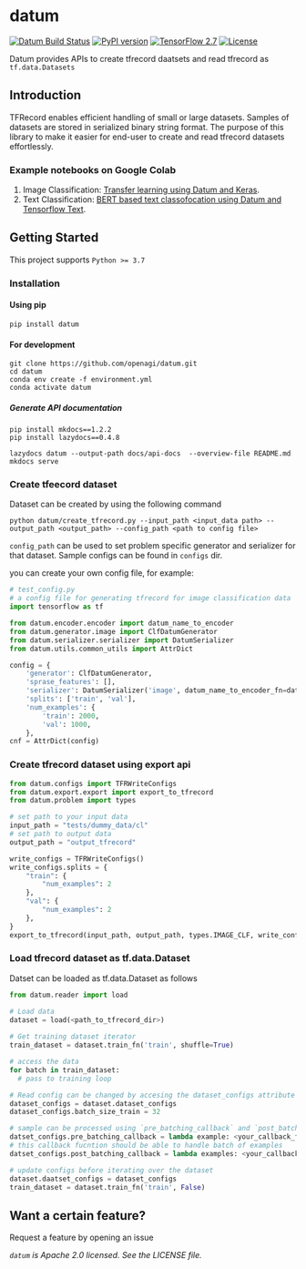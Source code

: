 # datum

<a href="https://github.com/openagi/datum/actions?query=workflow%3Adatum_py38"><img alt="Datum Build Status" src="https://github.com/openagi/datum/workflows/datum_py38/badge.svg"></a>
[![PyPI version](https://badge.fury.io/py/datum.svg)](https://badge.fury.io/py/datum)
[![TensorFlow 2.7](https://img.shields.io/badge/TensorFlow-2.7-FF6F00?logo=tensorflow)](https://github.com/tensorflow/tensorflow/releases/tag/v2.7.0)
[![License](https://img.shields.io/badge/License-Apache%202.0-blue.svg)](https://opensource.org/licenses/Apache-2.0)

Datum provides APIs to create tfrecord daatsets and read tfrecord as `tf.data.Datasets`

## Introduction

TFRecord enables efficient handling of small or large datasets. Samples of datasets are stored in serialized binary string format.
The purpose of this library to make it easier for end-user to create and read tfrecord datasets effortlessly.

### Example notebooks on Google Colab

1. Image Classification: [Transfer learning using Datum and Keras](https://colab.research.google.com/drive/1_r34J0MgdC7yCIVtH_EV0ne5q2y6EaH9?usp=sharing).
2. Text Classification: [BERT based text classofocation using Datum and Tensorflow Text](https://colab.research.google.com/drive/1D5U6NvioF-T8Nhvzzkuskw85Ki1yGR6K?usp=sharing).

## Getting Started

This project supports `Python >= 3.7`

### Installation

#### Using pip
```Shell
pip install datum
```

#### For development
```Shell
git clone https://github.com/openagi/datum.git
cd datum
conda env create -f environment.yml
conda activate datum
```

##### Generate API documentation
```Shell
pip install mkdocs==1.2.2
pip install lazydocs==0.4.8

lazydocs datum --output-path docs/api-docs  --overview-file README.md
mkdocs serve
```

### Create tfeecord dataset 
Dataset can be created by using the following command
```Shell
python datum/create_tfrecord.py --input_path <input_data path> --output_path <output_path> --config_path <path to config file>
```

`config_path` can be used to set problem specific generator and serializer for that dataset. Sample configs can be found in `configs` dir.

you can create your own config file, for example:
```Python
# test_config.py
# a config file for generating tfrecord for image classification data
import tensorflow as tf

from datum.encoder.encoder import datum_name_to_encoder
from datum.generator.image import ClfDatumGenerator
from datum.serializer.serializer import DatumSerializer
from datum.utils.common_utils import AttrDict

config = {
    'generator': ClfDatumGenerator,
    'sprase_features': [],
    'serializer': DatumSerializer('image', datum_name_to_encoder_fn=datum_name_to_encoder),
    'splits': ['train', 'val'],
    'num_examples': {
        'train': 2000,
        'val': 1000,
    },
cnf = AttrDict(config)
```

### Create tfrecord dataset using export api
```Python
from datum.configs import TFRWriteConfigs
from datum.export.export import export_to_tfrecord
from datum.problem import types

# set path to your input data
input_path = "tests/dummy_data/cl"
# set path to output data
output_path = "output_tfrecord"

write_configs = TFRWriteConfigs()
write_configs.splits = {
    "train": {
        "num_examples": 2
    },
    "val": {
        "num_examples": 2
    },
}
export_to_tfrecord(input_path, output_path, types.IMAGE_CLF, write_configs)
```


### Load tfrecord dataset as tf.data.Dataset
Datset can be loaded as tf.data.Dataset as follows

```Python
from datum.reader import load

# Load data
dataset = load(<path_to_tfrecord_dir>)
   
# Get training dataset iterator
train_dataset = dataset.train_fn('train', shuffle=True)

# access the data
for batch in train_dataset:
  # pass to training loop

# Read config can be changed by accesing the dataset_configs attribute
dataset_configs = dataset.dataset_configs
dataset_configs.batch_size_train = 32

# sample can be processed using `pre_batching_callback` and `post_batch_callback` fns.
datset_configs.pre_batching_callback = lambda example: <your_callback_fn(example, <*kwargs>)>
# this callback fucntion should be able to handle batch of examples
datset_configs.post_batching_callback = lambda examples: <your_callback_fn(examples, <*kwargs>)>

# update configs before iterating over the dataset
dataset.daatset_configs = dataset_configs
train_dataset = dataset.train_fn('train', False)
```


## Want a certain feature?

Request a feature by opening an issue


*`datum` is Apache 2.0 licensed. See the LICENSE file.*
